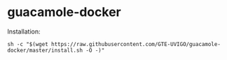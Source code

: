 # guacamole-docker

Installation:
```
sh -c "$(wget https://raw.githubusercontent.com/GTE-UVIGO/guacamole-docker/master/install.sh -O -)"
```
